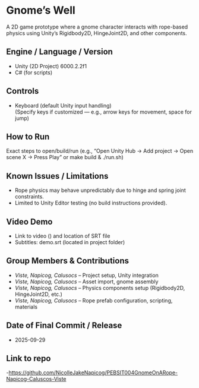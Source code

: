 # Gnome’s Well

A 2D game prototype where a gnome character interacts with rope-based physics using Unity’s Rigidbody2D, HingeJoint2D, and other components.

## Engine / Language / Version
- Unity (2D Project)  6000.2.2f1
- C# (for scripts)

## Controls
- Keyboard (default Unity input handling)  
(Specify keys if customized — e.g., arrow keys for movement, space for jump)

## How to Run
Exact steps to open/build/run (e.g., “Open Unity Hub → Add project → Open scene X → Press Play” or make build & ./run.sh) 

## Known Issues / Limitations
- Rope physics may behave unpredictably due to hinge and spring joint constraints.  
- Limited to Unity Editor testing (no build instructions provided).  

## Video Demo
- Link to video () and location of SRT file
- Subtitles: demo.srt (located in project folder)

## Group Members & Contributions
- *Viste, Napicog, Calusocs* – Project setup, Unity integration  
- *Viste, Napicog, Calusocs* – Asset import, gnome assembly  
- *Viste, Napicog, Calusocs* – Physics components setup (Rigidbody2D, HingeJoint2D, etc.)  
- *Viste, Napicog, Calusocs* – Rope prefab configuration, scripting, materials  

## Date of Final Commit / Release
- 2025-09-29

## Link to repo
-https://github.com/NicolleJakeNapicog/PEBSIT004GnomeOnARope-Napicog-Caluscos-Viste